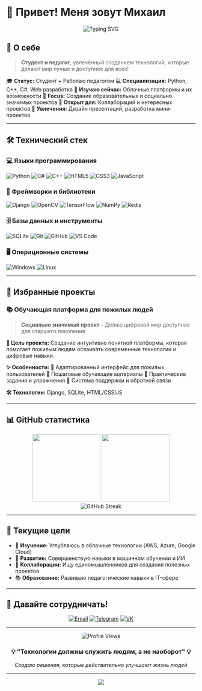 # 👋 Привет! Меня зовут Михаил

<div align="center">
  <img src="https://readme-typing-svg.herokuapp.com?font=Fira+Code&pause=1000&color=00D4FF&center=true&vCenter=true&width=435&lines=Python+Developer;C%23+%26+C%2B%2B+Programmer;Web+Developer;Педагог+и+Наставник;Создатель+полезных+решений" alt="Typing SVG" />
</div>

## 🚀 О себе

> **Студент и педагог**, увлечённый созданием технологий, которые делают мир лучше и доступнее для всех!

  🎓 **Статус:** Студент + Работаю педагогом
  💻 **Специализация:** Python, C++, C#, Web разработка
  🌱 **Изучаю сейчас:** Облачные платформы и их возможности
  🎯 **Focus:** Создание образовательных и социально значимых проектов
  🤝 **Открыт для:** Коллабораций и интересных проектов
  🎨 **Увлечения:** Дизайн презентаций, разработка мини-проектов

---

## 🛠️ Технический стек

### 💻 Языки программирования
![Python](https://img.shields.io/badge/Python-3776AB?style=for-the-badge&logo=python&logoColor=white)
![C#](https://img.shields.io/badge/C%23-239120?style=for-the-badge&logo=c-sharp&logoColor=white)
![C++](https://img.shields.io/badge/C++-00599C?style=for-the-badge&logo=c%2B%2B&logoColor=white)
![HTML5](https://img.shields.io/badge/HTML5-E34F26?style=for-the-badge&logo=html5&logoColor=white)
![CSS3](https://img.shields.io/badge/CSS3-1572B6?style=for-the-badge&logo=css3&logoColor=white)
![JavaScript](https://img.shields.io/badge/JavaScript-F7DF1E?style=for-the-badge&logo=javascript&logoColor=black)

### 🚀 Фреймворки и библиотеки
![Django](https://img.shields.io/badge/Django-092E20?style=for-the-badge&logo=django&logoColor=white)
![OpenCV](https://img.shields.io/badge/OpenCV-27338e?style=for-the-badge&logo=OpenCV&logoColor=white)
![TensorFlow](https://img.shields.io/badge/TensorFlow-FF6F00?style=for-the-badge&logo=tensorflow&logoColor=white)
![NumPy](https://img.shields.io/badge/numpy-%23013243.svg?style=for-the-badge&logo=numpy&logoColor=white)
![Redis](https://img.shields.io/badge/redis-%23DD0031.svg?style=for-the-badge&logo=redis&logoColor=white)

### 🗄️ Базы данных и инструменты
![SQLite](https://img.shields.io/badge/sqlite-%2307405e.svg?style=for-the-badge&logo=sqlite&logoColor=white)
![Git](https://img.shields.io/badge/git-%23F05033.svg?style=for-the-badge&logo=git&logoColor=white)
![GitHub](https://img.shields.io/badge/github-%23121011.svg?style=for-the-badge&logo=github&logoColor=white)
![VS Code](https://img.shields.io/badge/Visual%20Studio%20Code-0078d7.svg?style=for-the-badge&logo=visual-studio-code&logoColor=white)

### 🖥️ Операционные системы
![Windows](https://img.shields.io/badge/Windows-0078D6?style=for-the-badge&logo=windows&logoColor=white)
![Linux](https://img.shields.io/badge/Linux-FCC624?style=for-the-badge&logo=linux&logoColor=black)

---

## 🌟 Избранные проекты

### 📚 Обучающая платформа для пожилых людей
> **Социально значимый проект** - Делаю цифровой мир доступнее для старшего поколения

**🎯 Цель проекта:** Создание интуитивно понятной платформы, которая помогает пожилым людям осваивать современные технологии и цифровые навыки.

**✨ Особенности:**
  👥 Адаптированный интерфейс для пожилых пользователей
  📖 Пошаговые обучающие материалы
  🎯 Практические задания и упражнения
  💬 Система поддержки и обратной связи

**🛠️ Технологии:** Django, SQLite, HTML/CSS/JS

---

## 📊 GitHub статистика

<div align="center">
  <img height="180em" src="https://github-readme-stats.vercel.app/api?username=YOURUSERNAME&show_icons=true&theme=radical&include_all_commits=true&count_private=true"/>
  <img height="180em" src="https://github-readme-stats.vercel.app/api/top-langs/?username=YOURUSERNAME&layout=compact&langs_count=8&theme=radical"/>
</div>

<div align="center">
  <img src="https://github-readme-streak-stats.herokuapp.com/?user=YOURUSERNAME&theme=radical" alt="GitHub Streak" />
</div>

---

## 🎯 Текущие цели

- 🔭 **Изучение:** Углубляюсь в облачные технологии (AWS, Azure, Google Cloud)
- 🌱 **Развитие:** Совершенствую навыки в машинном обучении и ИИ
- 👥 **Коллаборации:** Ищу единомышленников для создания полезных проектов
- 📚 **Образование:** Развиваю педагогические навыки в IT-сфере

---

## 🤝 Давайте сотрудничать!

<div align="center">

[![Email](https://img.shields.io/badge/Email-D14836?style=for-the-badge&logo=gmail&logoColor=white)](mailto:larben29@mail.ru)
[![Telegram](https://img.shields.io/badge/Telegram-2CA5E0?style=for-the-badge&logo=telegram&logoColor=white)](https://t.me/honeycust)
[![VK](https://img.shields.io/badge/VK-4C75A3?style=for-the-badge&logo=vk&logoColor=white)](https://vk.com/fuppillius)

</div>

---

<div align="center">
  <img src="https://komarev.com/ghpvc/?username=YOURUSERNAME&color=blueviolet&style=for-the-badge" alt="Profile Views" />
</div>

<div align="center">
  <h3>💡 "Технологии должны служить людям, а не наоборот" 💡</h3>
  <p><em>Создаю решения, которые действительно улучшают жизнь людей</em></p>
</div>

---

<div align="center">
  <img src="https://capsule-render.vercel.app/api?type=waving&color=gradient&height=100&section=footer&animation=fadeIn"/>
</div>
